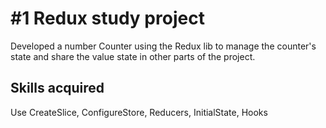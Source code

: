 # #1 Redux study project

Developed a number Counter using the Redux lib to manage the counter's state and share the value state in other parts of the project.

## Skills acquired

Use CreateSlice, ConfigureStore, Reducers, InitialState, Hooks
